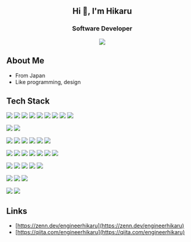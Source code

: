 <h2 align="center">Hi 👋, I'm Hikaru</h2>
<h3 align="center">Software Developer</h3>
<div align="center">
  <img src="https://komarev.com/ghpvc/?username=engineerhikaru&color=lightgrey" />
</div>

## About Me

- From Japan
- Like programming, design

## Tech Stack

![](https://img.shields.io/badge/HTML5-gray?logo=html5)
![](https://img.shields.io/badge/CSS3-gray?logo=css3)
![](https://img.shields.io/badge/JavaScript-gray?logo=javascript)
![](https://img.shields.io/badge/TypeScript-gray?logo=typescript)
![](https://img.shields.io/badge/PHP-gray?logo=php)
![](https://img.shields.io/badge/Dart-gray?logo=dart)
![](https://img.shields.io/badge/Java-gray)
![](https://img.shields.io/badge/VBA-gray)
![](https://img.shields.io/badge/Google%20Apps%20Script-gray?logo=googleappsscript)

![](https://img.shields.io/badge/MySQL-gray?logo=mysql)
![](https://img.shields.io/badge/PostgreSQL-gray?logo=postgresql)

![](https://img.shields.io/badge/React-gray?logo=react)
![](https://img.shields.io/badge/jQuery-gray?logo=jquery)
![](https://img.shields.io/badge/Next.js-gray?logo=nextdotjs)
![](https://img.shields.io/badge/NestJS-gray?logo=nestjs)
![](https://img.shields.io/badge/Flutter-gray?logo=flutter)
![](https://img.shields.io/badge/Laravel-gray?logo=laravel)

![](https://img.shields.io/badge/npm-gray?logo=npm)
![](https://img.shields.io/badge/ESLint-gray?logo=eslint)
![](https://img.shields.io/badge/Prettier-gray?logo=prettier)
![](https://img.shields.io/badge/Tailwind%20CSS-gray?logo=tailwindcss)
![](https://img.shields.io/badge/Sass-gray?logo=sass)
![](https://img.shields.io/badge/Webpack-gray?logo=webpack)
![](https://img.shields.io/badge/Docker-gray?logo=docker)

![](https://img.shields.io/badge/Netlify-gray?logo=netlify)
![](https://img.shields.io/badge/Vercel-gray?logo=vercel)
![](https://img.shields.io/badge/Render-gray?logo=render)
![](https://img.shields.io/badge/Firebase-gray?logo=firebase)
![](https://img.shields.io/badge/Supabase-gray?logo=supabase)

![](https://img.shields.io/badge/Figma-gray?logo=figma)
![](https://img.shields.io/badge/Canva-gray?logo=canva)
![](https://img.shields.io/badge/Photoshop-gray?logo=adobephotoshop)

![](https://img.shields.io/badge/Notion-gray?logo=notion)
![](https://img.shields.io/badge/Slack-gray?logo=slack)

## Links

- [https://zenn.dev/engineerhikaru](https://zenn.dev/engineerhikaru)
- [https://qiita.com/engineerhikaru](https://qiita.com/engineerhikaru)
